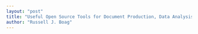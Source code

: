 ```yaml
---
layout: "post"
title: "Useful Open Source Tools for Document Production, Data Analysis, Programming, and Version Control"
author: "Russell J. Boag"
---
```

